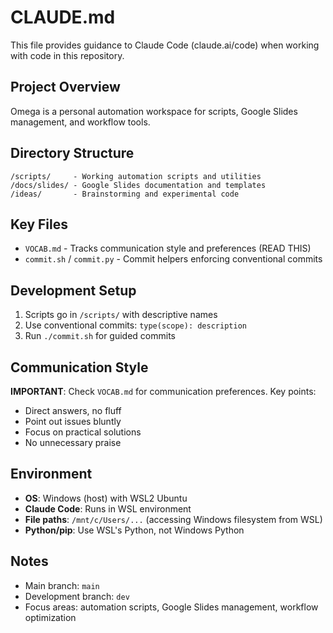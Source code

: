 # CLAUDE.md

This file provides guidance to Claude Code (claude.ai/code) when working with code in this repository.

## Project Overview

Omega is a personal automation workspace for scripts, Google Slides management, and workflow tools.

## Directory Structure

```
/scripts/     - Working automation scripts and utilities
/docs/slides/ - Google Slides documentation and templates
/ideas/       - Brainstorming and experimental code
```

## Key Files

- `VOCAB.md` - Tracks communication style and preferences (READ THIS)
- `commit.sh` / `commit.py` - Commit helpers enforcing conventional commits

## Development Setup

1. Scripts go in `/scripts/` with descriptive names
2. Use conventional commits: `type(scope): description`
3. Run `./commit.sh` for guided commits

## Communication Style

**IMPORTANT**: Check `VOCAB.md` for communication preferences. Key points:
- Direct answers, no fluff
- Point out issues bluntly
- Focus on practical solutions
- No unnecessary praise

## Environment

- **OS**: Windows (host) with WSL2 Ubuntu
- **Claude Code**: Runs in WSL environment
- **File paths**: `/mnt/c/Users/...` (accessing Windows filesystem from WSL)
- **Python/pip**: Use WSL's Python, not Windows Python

## Notes

- Main branch: `main`
- Development branch: `dev`
- Focus areas: automation scripts, Google Slides management, workflow optimization